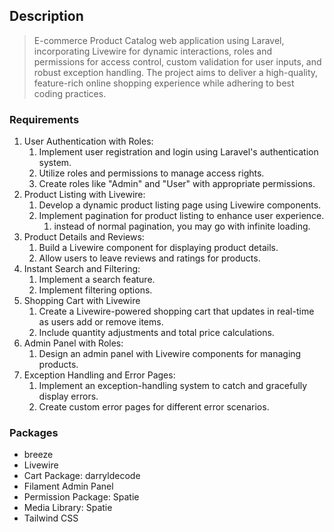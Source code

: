
## Description

> E-commerce Product Catalog web application using Laravel, incorporating Livewire for
dynamic interactions, roles and permissions for access control, custom validation for user inputs, and
robust exception handling. The project aims to deliver a high-quality, feature-rich online shopping
experience while adhering to best coding practices.

### Requirements

1. User Authentication with Roles:
   1. Implement user registration and login using Laravel's authentication system.
   2. Utilize roles and permissions to manage access rights.
   3. Create roles like "Admin" and "User" with appropriate permissions.
2. Product Listing with Livewire:
   1. Develop a dynamic product listing page using Livewire components.
   2. Implement pagination for product listing to enhance user experience.
      1. instead of normal pagination, you may go with infinite loading.
3. Product Details and Reviews:
   1. Build a Livewire component for displaying product details.
   2. Allow users to leave reviews and ratings for products.
4. Instant Search and Filtering:
   1. Implement a search feature.
   2. Implement filtering options.
5. Shopping Cart with Livewire
   1. Create a Livewire-powered shopping cart that updates in real-time as users add or
      remove items.
   2. Include quantity adjustments and total price calculations.
6. Admin Panel with Roles:
   1. Design an admin panel with Livewire components for managing products.
7. Exception Handling and Error Pages:
   1. Implement an exception-handling system to catch and gracefully display errors.
   2. Create custom error pages for different error scenarios.

### Packages

- breeze 
- Livewire 
- Cart Package: darryldecode 
- Filament Admin Panel 
- Permission Package: Spatie 
- Media Library: Spatie
- Tailwind CSS
